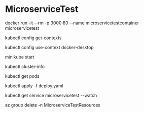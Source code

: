 # MicroserviceTest

docker run -it --rm -p 3000:80 --name microservicetestcontainer microservicetest

kubectl config get-contexts

kubectl config use-context docker-desktop

minikube start

kubectl cluster-info

kubectl get pods

kubectl apply -f deploy.yaml

kubectl get service microservicetest --watch

az group delete -n MicroserviceTestResources
